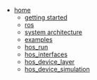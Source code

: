 <!-- sidebar -->

- [home](/)
    - [getting started](/getting_started/)  
    - [ros](/ros/)
        <!-- - [ubuntu raspi](/ros/ubuntu_raspi.md)
        - [ubuntu vm](/ros/ubuntu_vm.md)
        - [install ros](/ros/install_ros.md)
        - [develop ros](/ros/develop_ros.md) -->
    - [system architecture](/system/)
    - [examples](/examples/)  
    - [hos_run](/hos_run/)
    - [hos_interfaces](/hos_interfaces/)
    - [hos_device_layer](/hos_device_layer/)
    - [hos_device_simulation](/hos_device_simulation/)